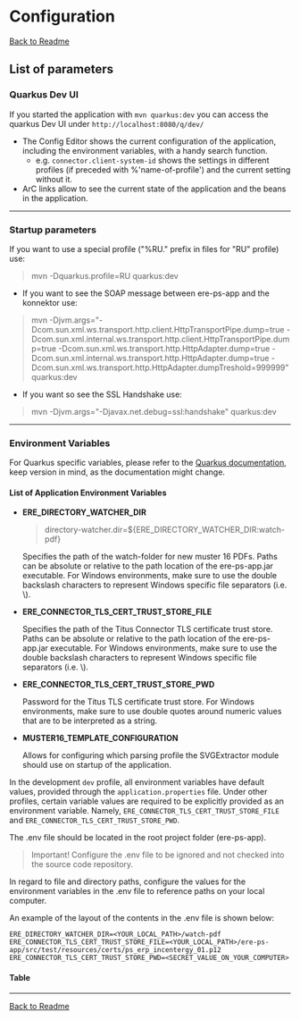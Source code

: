 # Configuration

[Back to Readme](README.md)

## List of parameters

### Quarkus Dev UI

If you started the application with `mvn quarkus:dev` you can access the quarkus Dev UI under `http://localhost:8080/q/dev/`

- The Config Editor shows the current configuration of the application, including the environment variables, with a handy search function.
   - e.g. `connector.client-system-id` shows the settings in different profiles (if preceded with %'name-of-profile') and the current setting without it.
- ArC links allow to see the current state of the application and the beans in the application.

---

### Startup parameters

If you want to use a special profile ("%RU." prefix in files for "RU" profile) use:
> mvn -Dquarkus.profile=RU quarkus:dev

- If you want to see the SOAP message between ere-ps-app and the konnektor use:
> mvn -Djvm.args="-Dcom.sun.xml.ws.transport.http.client.HttpTransportPipe.dump=true -Dcom.sun.xml.internal.ws.transport.http.client.HttpTransportPipe.dump=true -Dcom.sun.xml.ws.transport.http.HttpAdapter.dump=true -Dcom.sun.xml.internal.ws.transport.http.HttpAdapter.dump=true -Dcom.sun.xml.ws.transport.http.HttpAdapter.dumpTreshold=999999" quarkus:dev

- If you want so see the SSL Handshake use:
> mvn -Djvm.args="-Djavax.net.debug=ssl:handshake" quarkus:dev

---

### Environment Variables

For Quarkus specific variables, please refer to the [Quarkus documentation](https://quarkus.io/guides/config-reference),
keep version in mind, as the documentation might change.

#### List of Application Environment Variables

* **ERE_DIRECTORY_WATCHER_DIR**

  > directory-watcher.dir=${ERE_DIRECTORY_WATCHER_DIR:watch-pdf}

  Specifies the path of the watch-folder for new muster 16 PDFs. Paths can be absolute or
  relative to the path location of the ere-ps-app.jar executable.  For Windows environments, make
  sure to use the double backslash characters to represent Windows specific file separators
  (i.e. \\).


* **ERE_CONNECTOR_TLS_CERT_TRUST_STORE_FILE**

  Specifies the path of the Titus Connector TLS certificate trust store. Paths can be
  absolute or relative to the path location of the ere-ps-app.jar executable. For Windows
  environments, make sure to use the double backslash characters to represent Windows specific
  file separators (i.e. \\).


* **ERE_CONNECTOR_TLS_CERT_TRUST_STORE_PWD**

  Password for the Titus TLS certificate trust store. For Windows environments, make sure to use
  double quotes around numeric values that are to be interpreted as a string.


* **MUSTER16_TEMPLATE_CONFIGURATION**

  Allows for configuring which parsing profile the SVGExtractor module should use on startup of
  the application.

In the development `dev` profile, all environment variables have default values, provided through the
`application.properties` file. Under other profiles, certain variable values are required to be explicitly provided
as an environment variable.
Namely, `ERE_CONNECTOR_TLS_CERT_TRUST_STORE_FILE` and `ERE_CONNECTOR_TLS_CERT_TRUST_STORE_PWD`.

The .env file should be located in the root project folder (ere-ps-app).

> Important! Configure the .env file to be ignored and not checked into the source code repository.

In regard to file and directory paths, configure the values for the environment variables in the
.env file to reference paths on your local computer.

An example of the layout of the contents in the .env file is shown below:

```
ERE_DIRECTORY_WATCHER_DIR=<YOUR_LOCAL_PATH>/watch-pdf
ERE_CONNECTOR_TLS_CERT_TRUST_STORE_FILE=<YOUR_LOCAL_PATH>/ere-ps-app/src/test/resources/certs/ps_erp_incentergy_01.p12
ERE_CONNECTOR_TLS_CERT_TRUST_STORE_PWD=<SECRET_VALUE_ON_YOUR_COMPUTER>
```

####  Table

---

[Back to Readme](README.md)